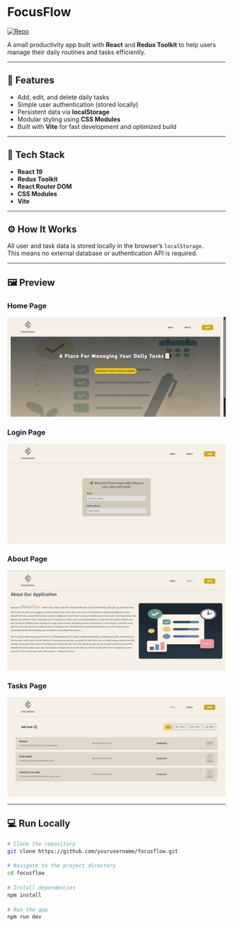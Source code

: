 # FocusFlow

[![Repo](https://img.shields.io/badge/View%20on-GitHub-blue?logo=github)](https://github.com/Ramtin26/The-focus-flow)

A small productivity app built with **React** and **Redux Toolkit** to help users manage their daily routines and tasks efficiently.

---

## 🚀 Features

- Add, edit, and delete daily tasks
- Simple user authentication (stored locally)
- Persistent data via **localStorage**
- Modular styling using **CSS Modules**
- Built with **Vite** for fast development and optimized build

---

## 🧠 Tech Stack

- **React 19**
- **Redux Toolkit**
- **React Router DOM**
- **CSS Modules**
- **Vite**

---

## ⚙️ How It Works

All user and task data is stored locally in the browser’s `localStorage`.  
This means no external database or authentication API is required.

---

## 🖼️ Preview

### Home Page

![FocusFlow Home Page](./public/FocusFlow-HomePage.png)

### Login Page

![FocusFlow Login Page](./public/FocusFlow-LoginPage.png)

### About Page

![FocusFlow About Page](./public/FocusFlow-AboutPage.png)

### Tasks Page

![FocusFlow Tasks Page](./public/FocusFlow-TasksPage.png)

---

## 💻 Run Locally

```bash
# Clone the repository
git clone https://github.com/yourusername/focusflow.git

# Navigate to the project directory
cd focusflow

# Install dependencies
npm install

# Run the app
npm run dev
```
